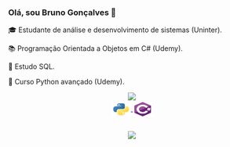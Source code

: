 ### Olá, sou Bruno Gonçalves 👋
🎓 Estudante de análise e desenvolvimento de sistemas (Uninter).

📚 Programação Orientada a Objetos em C# (Udemy).

📓 Estudo SQL.

🐍 Curso Python avançado (Udemy).

<div align="center">
  <a href="https://github.com/Brunogonsantos ">
  <img height="180em" src="https://github-readme-stats.vercel.app/api?username=Brunogonsantos&show_icons=true&theme=dracula&include_all_commits=true&count_private=true"/>


<div>
  <img align="center" alt="Bruno-Python" height="30" width="40" src="https://raw.githubusercontent.com/devicons/devicon/master/icons/python/python-original.svg">
  <img align="center" alt="Bruno-Csharp" height="30" width="40" src="https://raw.githubusercontent.com/devicons/devicon/master/icons/csharp/csharp-original.svg">
  
  ##
 
<div> 

  <a href="https://www.linkedin.com/in/bruno-gon%C3%A7alves-32aa44242/" target="_blank"><img src="https://img.shields.io/badge/-LinkedIn-%230077B5?style=for-the-badge&logo=linkedin&logoColor=white" target="_blank"></a> 
 

 
</div>

